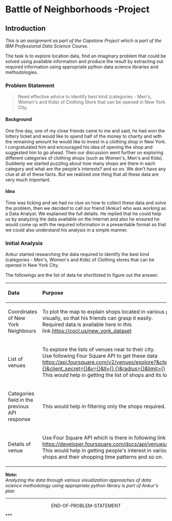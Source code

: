 # Battle of Neighborhoods -Project

## Introduction
_This is an assignment as part of the Capstone Project which is part of the IBM Professional Data Science Course._

The task is to explore location data, find an imaginary problem that could be solved using available information and produce the result by extracting out required information using appropriate python data science libraries and methodologies. 

### Problem Statement
>Need effective advice to identify best kind (categories - Men's, Women's and Kids) of Clothing Store that can be opened in New York City. 

#### Background
One fine day, one of my close friends came to me and said, he had won the lottery ticket and would like to spend half of the money to charity and with the remaining amount he would like to invest in a clothing shop in New York. I congratulated him and encouraged his idea of opening the shop and suggested him to go ahead. Then our discussion went further on exploring different categories of clothing shops (such as Women's, Men's and Kids). Suddenly we started puzzling about how many shops are there in each category and what are the people's interests? and so on. We don't have any clue at all of these facts. But we realized one thing that all these data are very much important. 

#### Idea
Time was ticking and we had no clue on how to collect these data and solve the problem, then we decided to call our friend (Ankur) who was working as a Data Analyst. We explained the full details. He replied that he could help us by analyzing the data available on the Internet and also he ensured he would come up with the required information in a presentable format so that we could also understand his analysis in a simple manner. 

### Initial Analysis
Ankur started researching the data required to identify the best kind (categories - Men's, Women's and Kids) of Clothing stores that can be opened in New York City.

The followings are the list of data he shortlisted to figure out the answer.


| <p align="left"> Data </p> | <p align="left"> Purpose </p> |
| ----| ----|
| <p align="left"> Coordinates of New York Neighbours </p>   | <p align="left"> To plot the map to explain shops located in various places visually, so that his friends can grasp it easily. <br> Required data is available here in this link.https://cocl.us/new_york_dataset </p> |
| <p align="left"> List of venues | <p align="left"> To explore the lists of venues near to their city. <br> Use following Four Square API to get these data <br> https://api.foursquare.com/v2/venues/explore?&client_id={}&client_secret={}&v={}&ll={},{}&radius={}&limit={} <br> This would help in getting the list of shops and its location. </p>  |
| <p align="left"> Categories field in the previous API response </p> | <p align="left"> This would help in filtering only the shops required.</p>|
| <p align="left"> Details of venue </p> | <p align="left"> Use Four Square API which is there in following link <br> https://developer.foursquare.com/docs/api/venues/details <br> This would help in getting people's interest in various shops and their shopping time patterns and so on. </p> |

__Note:__ <br>
_Analyzing the data through various visualization approaches of data science methodology using appropriate python library is part of Ankur's plan_

***
<p align="center"> END-OF-PROBLEM-STATEMENT </p>
***
